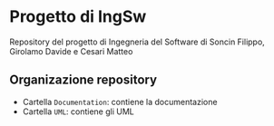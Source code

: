 # Progetto di IngSw
Repository del progetto di Ingegneria del Software di Soncin Filippo, Girolamo Davide e Cesari Matteo

## Organizazione repository
- Cartella `Documentation`: contiene la documentazione
- Cartella `UML`: contiene gli UML
